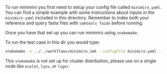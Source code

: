 To run minimiro you first need to setup your config file called `minimiro.yaml`. 
You can find a simple example with some instructions about inputs in the `minimiro.yaml` 
included in this directory. Remember to index both your reference and query fasta files with `samtools faidx` before running.

Once you have that set up you can run minimiro using `snakemake`. 

To run the test case in this dir you would type:
```bash
snakemake -s ../../workflows/minimiro.smk --configfile minimiro.yaml --cores 60 
```
This `snakemake` is not set up for cluster distribution, please use on a single node like `ocelot`, `lynx`, or `liger`.

